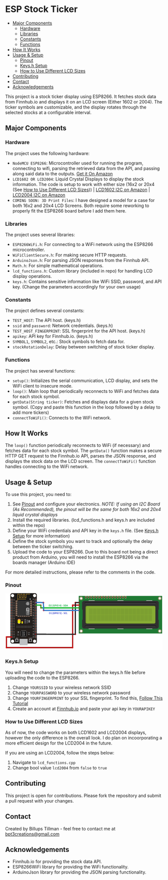 # ESP Stock Ticker

- [Major Components](#major-components)
    - [Hardware](#hardware)
    - [Libraries](#libraries)
    - [Constants](#constants)
    - [Functions](#functions)
- [How It Works](#how-it-works)
- [Usage & Setup](#usage)
    - [Pinout](#pinout)
    - [Keys.h Setup](#keysh-setup)
    - [How to Use Different LCD Sizes](#how-to-use-different-lcd-sizes)
- [Contributing](#contributing)
- [Contact](#contact)
- [Acknowledgements](#acknowledgements)

This project is a stock ticker display using ESP8266. It fetches stock data from Finnhub.io and displays it on an LCD screen (Either 1602 or 2004). The ticker symbols are customizable, and the display rotates through the selected stocks at a configurable interval.



## Major Components

### Hardware

The project uses the following hardware:
- `NodeMCU ESP8266`: Microcontroller used for running the program, connecting to wifi, parsing the retrieved data from the API, and passing along said data to the outputs. [Get it On Amazon](https://www.amazon.com/HiLetgo-Internet-Development-Wireless-Micropython/dp/B010O1G1ES)
- `LCD1602 OR LCD2004`: Liquid Crystal Displays to display the stock information. The code is setup to work with either size (16x2 or 20x4 (See [How to Use Different LCD Sizes](#how-to-use-different-lcd-sizes))) | [LCD1602 I2C on Amazon](https://www.amazon.com/Display-Module-Backlight-Arduino-MEGA2560/dp/B07T8ZG5D1/ref=sr_1_4?crid=NVVEFIL8ELO5&keywords=lcd1602+i2c&qid=1704004894&s=electronics&sprefix=lcd1602+i2c%2Celectronics%2C81&sr=1-4) | [LCD2004 I2C on Amazon](https://www.amazon.com/Hosyond-Module-Display-Arduino-Raspberry/dp/B0C1G9GBRZ/ref=sr_1_3?crid=1PLCR7OO8KAWF&keywords=lcd%2B2004%2Bi2c&qid=1704004946&s=electronics&sprefix=lcd2004%2Bi2c%2Celectronics%2C67&sr=1-3&th=1)
- `COMING SOON: 3D Print Files`: I have designed a model for a case for both 16x2 and 20x4 LCD Screens. Both require some reworking to properly fit the ESP8266 board before I add them here.

### Libraries

The project uses several libraries:

- `ESP8266WiFi.h`: For connecting to a WiFi network using the ESP8266 microcontroller.
- `WiFiClientSecure.h`: For making secure HTTP requests.
- `ArduinoJson.h`: For parsing JSON responses from the Finnhub API.
- `Math.h`: For simple mathematical operations.
- `lcd_functions.h`: Custom library (included in repo) for handling LCD display operations.
- `keys.h`: Contains sensitive information like WiFi SSID, password, and API key. (Change the parameters accordingly for your own usage)

### Constants

The project defines several constants:

- `TEST_HOST`: The API host. (keys.h)
- `ssid` and `password`: Network credentials. (keys.h)
- `TEST_HOST_FINGERPRINT`: SSL fingerprint for the API host. (keys.h)
- `apikey`: API key for Finnhub.io. (keys.h)
- `SYMBOL1`, `SYMBOL2`, etc.: Stock symbols to fetch data for.
- `stockRotationDelay`: Delay between switching of stock ticker display.

### Functions

The project has several functions:

- `setup()`: Initializes the serial communication, LCD display, and sets the WiFi client to insecure mode.
- `loop()`: Main loop that periodically reconnects to WiFi and fetches data for each stock symbol.
- `getData(String ticker)`: Fetches and displays data for a given stock symbol. (Copy and paste this function in the loop followed by a delay to add more tickers)
- `connectToWiFi()`: Connects to the WiFi network.

## How It Works

The `loop()` function periodically reconnects to WiFi (if necessary) and fetches data for each stock symbol. The `getData()` function makes a secure HTTP GET request to the Finnhub.io API, parses the JSON response, and displays the stock data on the LCD screen. The `connectToWiFi()` function handles connecting to the WiFi network.

## Usage & Setup

To use this project, you need to:

1. See [Pinout](#pinout) and configure your electronics. *NOTE: If using an I2C Board (As Recommended), the pinout will be the same for both 16x2 and 20x4 liquid crystal displays*
2. Install the required libraries. (lcd_functions.h and keys.h are included within the repo)
3. Define your WiFi credentials and API key in the `keys.h` file. (See [Keys.h Setup](#keysh-setup) for more information)
4. Define the stock symbols you want to track and optionally the delay between the ticker switching.
5. Upload the code to your ESP8266. Due to this board not being a direct product from Arduino, you will need to install the ESP8266 via the boards manager (Arduino IDE)

For more detailed instructions, please refer to the comments in the code.

### Pinout
![ESP8266 to I2C Pinout Diagram](/images/esp8266_LCD.webp)

### Keys.h Setup

You will need to change the parameters within the keys.h file before uploading the code to the ESP8266.

1. Change `YOURSSID` to your wireless network SSID
2. Change `YOURPASSWORD` to your wireless network password
3. Change `YOURFINGERPRINT` to your SSL fingerprint. To find this, [Follow This Tutorial](https://serverok.in/how-to-find-ssl-certificate-fingerprint)
4. Create an account at [Finnhub.io](https://finnhub.io/) and paste your api key in `YOURAPIKEY`

### How to Use Different LCD Sizes

As of now, the code works on both LCD1602 and LCD2004 displays, however the only difference is the overall look. I do plan on incoorporating a more efficient design for the LCD2004 in the future.

If you are using an LCD2004, follow the steps below:

1. Navigate to `lcd_functions.cpp`
2. Change bool value `lcd2004` from `false` to `true`

## Contributing

This project is open for contributions. Please fork the repository and submit a pull request with your changes.


## Contact

Created by Billups Tillman - feel free to contact me at bpt3creations@gmail.com

## Acknowledgements

- Finnhub.io for providing the stock data API.
- ESP8266WiFi library for providing the WiFi functionality.
- ArduinoJson library for providing the JSON parsing functionality.

